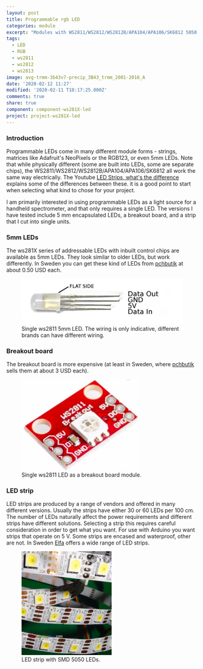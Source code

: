 ```yaml
---
layout: post
title: Programmable rgb LED
categories: module
excerpt: "Modules with WS2811/WS2812/WS2812B/APA104/APA106/SK6812 5050 programmable rgb LED"
tags:
  - LED
  - RGB
  - ws2811
  - ws2812
  - ws2813
image: avg-trmm-3b43v7-precip_3B43_trmm_2001-2016_A
date: '2020-02-12 11:27'
modified: '2020-02-11 T18:17:25.000Z'
comments: true
share: true
component: component-ws281X-led
project: project-ws281X-led
---
```

<script src="https://karttur.github.io/common/assets/js/karttur/togglediv.js"></script>

### Introduction

Programmable LEDs come in many different module forms - strings, matrices like Adafruit's NeoPixels or the RGB123, or even 5mm LEDs. Note that while physically different (some are built into LEDs, some are separate chips), the WS2811/WS2812/WS2812B/APA104/APA106/SK6812 all work the same way electrically. The Youtube [LED Strips, what's the difference](https://www.youtube.com/watch?v=QnvircC22hU) explains some of the differences between these. it is a good point to start when selecting what kind to chose for your project.

I am primarily interested in using programmable LEDs as a light source for a handheld spectrometer, and that only requires a single LED. The versions I have tested include 5 mm encapsulated LEDs, a breakout board, and a strip that I cut into single units.

### 5mm LEDs

The ws281X series of addressable LEDs with inbuilt control chips are available as 5mm LEDs. They look similar to older LEDs, but work differently. In Sweden you can get these kind of LEDs from [pchbutik](https://pchbutik.se/komponenter/197-10-st-8-mm-led-med-inbyggt-ws2811-chip-rgb-pixel-rod-gr-n-bla.html?search_query=RGB&results=12) at about 0.50 USD each.

<figure>
<img src="../../images/WS2811_5mm.jpg">
<figcaption> Single ws2811 5mm LED. The wiring is only indicative, different brands can have different wiring. </figcaption>
</figure>

### Breakout board

The breakout board is more expensive (at least in Sweden, where [pchbutik](https://pchbutik.se/nytt-pa-lager/1103-ws2812-rgb-led-breakout-.html?search_query=WS2812&results=12) sells them at about 3 USD each).

<figure>
<img src="../../images/ws2811_breakout-board.png">
<figcaption> Single ws2811 LED as a breakout board module. </figcaption>
</figure>

### LED strip

LED strips are produced by a range of vendors and offered in many different versions. Usually the strips have either 30 or 60 LEDs per 100 cm. The number of LEDs naturally affect the power requirements and different strips have different solutions. Selecting a strip this requires careful consideration in order to get what you want. For use with Arduino you want strips that operate on 5 V. Some strips are encased and waterproof, other are not. In Sweden [Elfa](https://www.elfa.se) offers a wide range of LED strips.

<figure>
<img src="../../images/ws2811_led-strip.png">
<figcaption> LED strip with SMD 5050 LEDs. </figcaption>
</figure>
